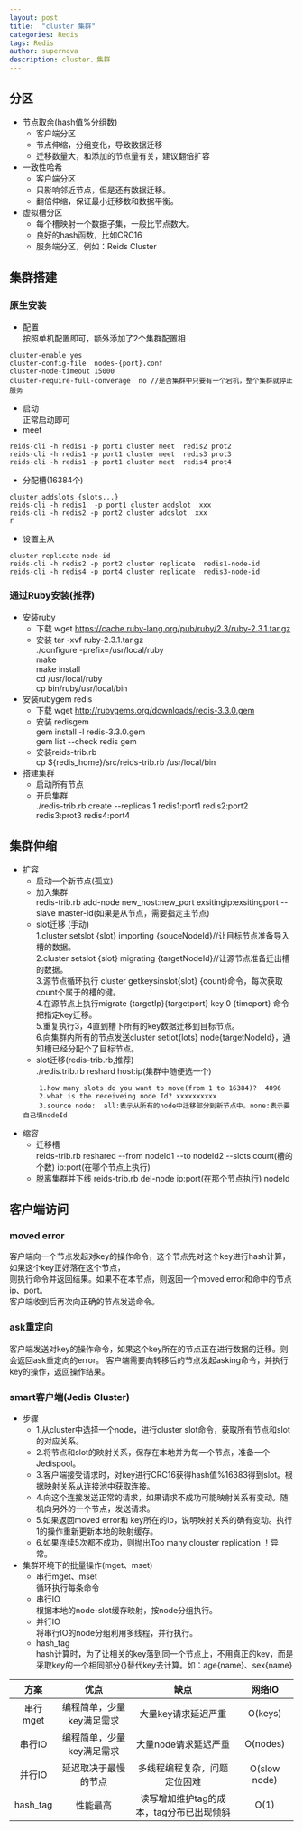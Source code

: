```yaml
---
layout: post
title:  "cluster 集群"
categories: Redis
tags: Redis
author: supernova
description: cluster、集群
---
```

## 分区
* 节点取余(hash值%分组数)
    * 客户端分区
    * 节点伸缩，分组变化，导致数据迁移
    * 迁移数量大，和添加的节点量有关，建议翻倍扩容
* 一致性哈希
    * 客户端分区
    * 只影响邻近节点，但是还有数据迁移。
    * 翻倍伸缩，保证最小迁移数和数据平衡。
* 虚拟槽分区
    * 每个槽映射一个数据子集，一般比节点数大。
    * 良好的hash函数，比如CRC16
    * 服务端分区，例如：Reids Cluster  
  
## 集群搭建  
### 原生安装
* 配置  
按照单机配置即可，额外添加了2个集群配置相
    
 ```
cluster-enable yes
cluster-config-file  nodes-{port}.conf
cluster-node-timeout 15000
cluster-require-full-converage  no //是否集群中只要有一个宕机，整个集群就停止服务 
```
* 启动  
正常启动即可  
* meet
```
reids-cli -h redis1 -p port1 cluster meet  redis2 prot2 
reids-cli -h redis1 -p port1 cluster meet  redis3 prot3
reids-cli -h redis1 -p port1 cluster meet  redis4 prot4
```
* 分配槽(16384个)
```
cluster addslots {slots...}
reids-cli -h redis1  -p port1 cluster addslot  xxx
reids-cli -h redis2 -p port2 cluster addslot  xxx
r
```
* 设置主从  
```
cluster replicate node-id
reids-cli -h redis2 -p port2 cluster replicate  redis1-node-id 
reids-cli -h redis4 -p port4 cluster replicate  redis3-node-id
```  

### 通过Ruby安装(推荐)
* 安装ruby
    * 下载
    wget https://cache.ruby-lang.org/pub/ruby/2.3/ruby-2.3.1.tar.gz
    * 安装
    tar -xvf ruby-2.3.1.tar.gz  
    ./configure -prefix=/usr/local/ruby  
    make  
    make install  
    cd /usr/local/ruby  
    cp bin/ruby/usr/local/bin
* 安装rubygem redis
    * 下载
    wget http://rubygems.org/downloads/redis-3.3.0.gem
    * 安装 redisgem  
    gem install -l redis-3.3.0.gem  
    gem list --check redis gem
    * 安装reids-trib.rb  
    cp ${redis_home}/src/reids-trib.rb /usr/local/bin    
* 搭建集群
    * 启动所有节点
    * 开启集群  
    ./redis-trib.rb create --replicas 1  redis1:port1 redis2:port2 redis3:prot3 redis4:port4
 ## 集群伸缩
 * 扩容
    * 启动一个新节点(孤立)
    * 加入集群  
    redis-trib.rb add-node new_host:new_port  exsitingip:exsitingport --slave master-id(如果是从节点，需要指定主节点) 
    * slot迁移 (手动)   
    1.cluster setslot {slot} importing {souceNodeId}//让目标节点准备导入槽的数据。  
    2.cluster setslot {slot} migrating {targetNodeId}//让源节点准备迁出槽的数据。  
    3.源节点循环执行 cluster getkeysinslot{slot} {count}命令，每次获取count个属于的槽的键。  
    4.在源节点上执行migrate {targetIp}{targetport} key 0 {timeport} 命令把指定key迁移。  
    5.重复执行3，4直到槽下所有的key数据迁移到目标节点。  
    6.向集群内所有的节点发送cluster setlot{lots} node{targetNodeId}，通知槽已经分配个了目标节点。
    * slot迁移(redis-trib.rb,推荐)  
    ./redis.trib.rb reshard  host:ip(集群中随便选一个)  
    ```
        1.how many slots do you want to move(from 1 to 16384)?  4096
        2.what is the receiveing node Id? xxxxxxxxxx
        3.source node:  all:表示从所有的node中迁移部分到新节点中。none:表示要自己填nodeId
    ```
 * 缩容
    * 迁移槽  
    reids-trib.rb reshared --from  nodeId1 --to nodeId2 --slots  count(槽的个数)  ip:port(在哪个节点上执行)
    * 脱离集群并下线
    reids-trib.rb del-node ip:port(在那个节点执行)  nodeId  

## 客户端访问
### moved error
客户端向一个节点发起对key的操作命令，这个节点先对这个key进行hash计算，如果这个key正好落在这个节点，  
则执行命令并返回结果。如果不在本节点，则返回一个moved error和命中的节点ip、port。  
客户端收到后再次向正确的节点发送命令。
### ask重定向
客户端发送对key的操作命令，如果这个key所在的节点正在进行数据的迁移。则会返回ask重定向的error。
客户端需要向转移后的节点发起asking命令，并执行key的操作，返回操作结果。
### smart客户端(Jedis Cluster)  
* 步骤
    * 1.从cluster中选择一个node，进行cluster slot命令，获取所有节点和slot的对应关系。
    * 2.将节点和slot的映射关系，保存在本地并为每一个节点，准备一个Jedispool。
    * 3.客户端接受请求时，对key进行CRC16获得hash值%16383得到slot。根据映射关系从连接池中获取连接。
    * 4.向这个连接发送正常的请求，如果请求不成功可能映射关系有变动。随机向另外的一个节点，发送请求。  
    * 5.如果返回moved error和 key所在的ip，说明映射关系的确有变动。执行1的操作重新更新本地的映射缓存。
    * 6.如果连续5次都不成功，则抛出Too many clouster replication ！异常。
* 集群环境下的批量操作(mget、mset)
    * 串行mget、mset  
    循环执行每条命令
    * 串行IO  
    根据本地的node-slot缓存映射，按node分组执行。
    * 并行IO  
    将串行IO的node分组利用多线程，并行执行。
    * hash_tag  
    hash计算时，为了让相关的key落到同一个节点上，不用真正的key，而是采取key的一个相同部分{}替代key去计算。如：age{name}、sex{name}
    

|方案|优点|缺点|网络IO|
|:---:|:---:|:---:|:---:|
|串行mget|编程简单，少量key满足需求|大量key请求延迟严重|O(keys)|
|串行IO|编程简单，少量key满足需求|大量node请求延迟严重|O(nodes)|
|并行IO|延迟取决于最慢的节点|多线程编程复杂，问题定位困难|O(slow node)|
|hash_tag|性能最高|读写增加维护tag的成本，tag分布已出现倾斜|O(1)|